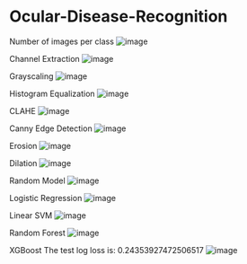 # Ocular-Disease-Recognition

Number of images per class
![image](https://user-images.githubusercontent.com/105545947/186964492-fc78ac2d-51ce-4eb4-943a-2736bf1afa98.png)

Channel Extraction
![image](https://user-images.githubusercontent.com/105545947/186964530-de4f3ba8-1e77-4299-863c-93c235788442.png)

Grayscaling
![image](https://user-images.githubusercontent.com/105545947/186964586-47486f96-7636-4c65-9350-f7e3eb048d44.png)

Histogram Equalization
![image](https://user-images.githubusercontent.com/105545947/186964688-8d815411-2e28-43f7-b90f-71bc038ed438.png)


CLAHE
![image](https://user-images.githubusercontent.com/105545947/186964742-9d04c8ce-44fb-422c-80da-f3fbade879ea.png)


Canny Edge Detection
![image](https://user-images.githubusercontent.com/105545947/186964779-a2d4fdd4-986f-4b22-8afb-54c8e3f53933.png)


Erosion
![image](https://user-images.githubusercontent.com/105545947/186964816-0f448f82-fbaa-4cfe-a229-d7d4d7da4a80.png)


Dilation
![image](https://user-images.githubusercontent.com/105545947/186964898-cbef4a70-e4d5-4248-b601-c97fad136736.png)


Random Model
![image](https://user-images.githubusercontent.com/105545947/186966036-f52039bf-80c0-408c-bd51-ab972c17ca90.png)


Logistic Regression
![image](https://user-images.githubusercontent.com/105545947/186966003-0c56d5d7-5ba8-497a-b0af-02e155e91d7b.png)


Linear SVM
![image](https://user-images.githubusercontent.com/105545947/186965967-50512875-2d49-4909-b2e1-b4d53e453d3f.png)


Random Forest
![image](https://user-images.githubusercontent.com/105545947/186965866-671f1a76-a2f1-4b12-b5b3-dfbaa65b99a0.png)


XGBoost
The test log loss is: 0.24353927472506517
![image](https://user-images.githubusercontent.com/105545947/186965932-07b2b5df-5f78-4093-98e6-c8cb23a5b1e0.png)
